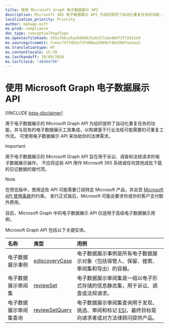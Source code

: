 ```yaml
---
title: 使用 Microsoft Graph 电子数据展示 API
description: Microsoft 365 电子数据展示 API 为组织提供了自动化重复任务的功能，并与现有的电子数据展示工具集成，以构建基于行业法规可能需要的可重复工作流。 可使用电子数据展示 API 来协助你的法律需求。
localization_priority: Priority
author: mahage-msft
ms.prod: compliance
doc_type: conceptualPageType
ms.openlocfilehash: 241e7bbca5a2b084b31ab327a3e40df3f72812e9
ms.sourcegitcommit: 7ceec757fd82ef3fd80aa3089ef46d3807aa3aa2
ms.translationtype: HT
ms.contentlocale: zh-CN
ms.lasthandoff: 10/09/2020
ms.locfileid: "48404796"
---
```

# <a name="use-the-microsoft-graph-ediscovery-api"></a>使用 Microsoft Graph 电子数据展示 API

[!INCLUDE [beta-disclaimer](../../includes/beta-disclaimer.md)]

用于电子数据展示的 Microsoft Graph API 为组织提供了自动化重复任务的功能，并与现有的电子数据展示工具集成，以构建基于行业法规可能需要的可重复工作流。 可使用电子数据展示 API 来协助你的法律需求。

> [!IMPORTANT]
> 用于电子数据展示的 Microsoft Graph API 旨在用于诉讼、调查和法规请求的电子数据展示操作。 不应将这些 API 用作 Microsoft 365 系统或任何其他成批下载的日记数据的替代项。

> [!NOTE]
> 在预览版中，使用这些 API 可能需要订阅特定 Microsoft 产品，并且受 [Microsoft API 使用条款](/legal/microsoft-apis/terms-of-use?context=graph%252fcontext)的约束。  发行正式版后，Microsoft 可能会要求你或你的客户支付额外费用。
>
> 目前，Microsoft Graph 中的电子数据展示 API 仅适用于高级电子数据展示用例。

Microsoft Graph API 包括以下关键实体。

| 名称 | 类型       | 用例 |
|:-|:-|:-|
| 电子数据展示事例 | [ediscoveryCase](ediscoverycase.md) | 电子数据展示事例是所有电子数据展示对象（包括保管人、保留、搜索、审阅集和导出）的容器。 |
| 电子数据展示审阅集| [reviewSet](reviewset.md) | 电子数据展示审阅集是一组以电子形式存储的信息静态集，用于诉讼、调查或法规请求。 |
| 电子数据展示审阅集查询 | [reviewSetQuery](reviewsetquery.md) | 电子数据展示审阅集查询用于发现、挑选、审阅和标记 [ESI](https://en.wikipedia.org/wiki/Electronically_stored_information_(Federal_Rules_of_Civil_Procedure))，最终目标是向请求者或对方法律顾问提供产品。